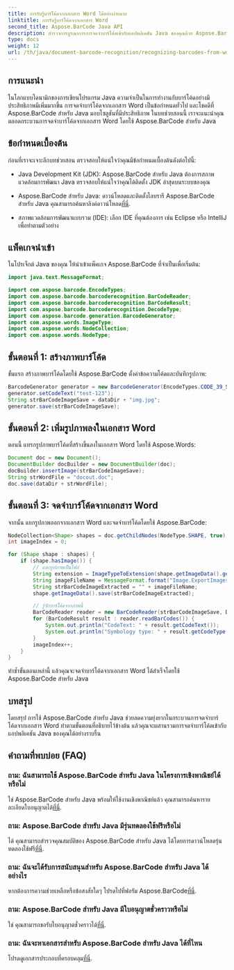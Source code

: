 ```yaml
---
title: การรับรู้บาร์โค้ดจากเอกสาร Word ได้อย่างง่ายดาย
linktitle: การรับรู้บาร์โค้ดจากเอกสาร Word
second_title: Aspose.BarCode Java API
description: สำรวจการบูรณาการการจดจำบาร์โค้ดเข้ากับแอปพลิเคชัน Java ของคุณด้วย Aspose.BarCode ได้อย่างราบรื่น ทำตามบทช่วยสอนนี้เพื่อจดจำบาร์โค้ดจากเอกสาร Word
type: docs
weight: 12
url: /th/java/document-barcode-recognition/recognizing-barcodes-from-word/
---
```


## การแนะนำ

ในโลกแบบไดนามิกของการเขียนโปรแกรม Java ความจำเป็นในการทำงานกับบาร์โค้ดอย่างมีประสิทธิภาพมีเพิ่มมากขึ้น การจดจำบาร์โค้ดจากเอกสาร Word เป็นข้อกำหนดทั่วไป และโชคดีที่ Aspose.BarCode สำหรับ Java มอบโซลูชันที่มีประสิทธิภาพ ในบทช่วยสอนนี้ เราจะแนะนำคุณตลอดกระบวนการจดจำบาร์โค้ดจากเอกสาร Word โดยใช้ Aspose.BarCode สำหรับ Java

## ข้อกำหนดเบื้องต้น

ก่อนที่เราจะเจาะลึกบทช่วยสอน ตรวจสอบให้แน่ใจว่าคุณมีข้อกำหนดเบื้องต้นดังต่อไปนี้:

- Java Development Kit (JDK): Aspose.BarCode สำหรับ Java ต้องการสภาพแวดล้อมการพัฒนา Java ตรวจสอบให้แน่ใจว่าคุณได้ติดตั้ง JDK ล่าสุดบนระบบของคุณ

-  Aspose.BarCode สำหรับ Java: ดาวน์โหลดและติดตั้งไลบรารี Aspose.BarCode สำหรับ Java คุณสามารถค้นหาลิงค์ดาวน์โหลด[ที่นี่](https://releases.aspose.com/barcode/java/).

- สภาพแวดล้อมการพัฒนาแบบรวม (IDE): เลือก IDE ที่คุณต้องการ เช่น Eclipse หรือ IntelliJ เพื่อทำตามตัวอย่าง

## แพ็คเกจนำเข้า

ในโปรเจ็กต์ Java ของคุณ ให้นำเข้าแพ็คเกจ Aspose.BarCode ที่จำเป็นเพื่อเริ่มต้น:

```java
import java.text.MessageFormat;

import com.aspose.barcode.EncodeTypes;
import com.aspose.barcode.barcoderecognition.BarCodeReader;
import com.aspose.barcode.barcoderecognition.BarCodeResult;
import com.aspose.barcode.barcoderecognition.DecodeType;
import com.aspose.barcode.generation.BarcodeGenerator;
import com.aspose.words.ImageType;
import com.aspose.words.NodeCollection;
import com.aspose.words.NodeType;
```

## ขั้นตอนที่ 1: สร้างภาพบาร์โค้ด

ขั้นแรก สร้างภาพบาร์โค้ดโดยใช้ Aspose.BarCode ตั้งค่าข้อความโค้ดและบันทึกรูปภาพ:

```java
BarcodeGenerator generator = new BarcodeGenerator(EncodeTypes.CODE_39_STANDARD);
generator.setCodeText("test-123");
String strBarCodeImageSave = dataDir + "img.jpg";
generator.save(strBarCodeImageSave);
```

## ขั้นตอนที่ 2: เพิ่มรูปภาพลงในเอกสาร Word

ตอนนี้ แทรกรูปภาพบาร์โค้ดที่สร้างขึ้นลงในเอกสาร Word โดยใช้ Aspose.Words:

```java
Document doc = new Document();
DocumentBuilder docBuilder = new DocumentBuilder(doc);
docBuilder.insertImage(strBarCodeImageSave);
String strWordFile = "docout.doc";
doc.save(dataDir + strWordFile);
```

## ขั้นตอนที่ 3: จดจำบาร์โค้ดจากเอกสาร Word

จากนั้น แยกรูปภาพออกจากเอกสาร Word และจดจำบาร์โค้ดโดยใช้ Aspose.BarCode:

```java
NodeCollection<Shape> shapes = doc.getChildNodes(NodeType.SHAPE, true);
int imageIndex = 0;

for (Shape shape : shapes) {
    if (shape.hasImage()) {
        // แตกรูปภาพเป็นไฟล์
        String extension = ImageTypeToExtension(shape.getImageData().getImageType());
        String imageFileName = MessageFormat.format("Image.ExportImages.{0} Out.{1}", imageIndex, extension);
        String strBarCodeImageExtracted = "" + imageFileName;
        shape.getImageData().save(strBarCodeImageExtracted);

        // รู้จักบาร์โค้ดจากภาพนี้
        BarCodeReader reader = new BarCodeReader(strBarCodeImageSave, DecodeType.CODE_39_STANDARD);
        for (BarCodeResult result : reader.readBarCodes()) {
            System.out.println("CodeText: " + result.getCodeText());
            System.out.println("Symbology type: " + result.getCodeType());
        }
        imageIndex++;
    }
}
```

ทำซ้ำขั้นตอนเหล่านี้ แล้วคุณจะจดจำบาร์โค้ดจากเอกสาร Word ได้สำเร็จโดยใช้ Aspose.BarCode สำหรับ Java

## บทสรุป

โดยสรุป การใช้ Aspose.BarCode สำหรับ Java ช่วยลดความยุ่งยากในกระบวนการจดจำบาร์โค้ดจากเอกสาร Word ทำตามขั้นตอนที่อธิบายไว้ข้างต้น แล้วคุณจะผสานรวมการจดจำบาร์โค้ดเข้ากับแอปพลิเคชัน Java ของคุณได้อย่างราบรื่น

## คำถามที่พบบ่อย (FAQ)

### ถาม: ฉันสามารถใช้ Aspose.BarCode สำหรับ Java ในโครงการเชิงพาณิชย์ได้หรือไม่
 ใช่ Aspose.BarCode สำหรับ Java พร้อมให้ใช้งานเชิงพาณิชย์แล้ว คุณสามารถค้นหารายละเอียดใบอนุญาตได้[ที่นี่](https://purchase.aspose.com/buy).

### ถาม: Aspose.BarCode สำหรับ Java มีรุ่นทดลองใช้ฟรีหรือไม่
 ได้ คุณสามารถสำรวจคุณสมบัติของ Aspose.BarCode สำหรับ Java ได้โดยการดาวน์โหลดรุ่นทดลองใช้ฟรี[ที่นี่](https://releases.aspose.com/).

### ถาม: ฉันจะได้รับการสนับสนุนสำหรับ Aspose.BarCode สำหรับ Java ได้อย่างไร
หากต้องการความช่วยเหลือหรือข้อสงสัยใดๆ โปรดไปที่ฟอรัม Aspose.BarCode[ที่นี่](https://forum.aspose.com/c/barcode/13).

### ถาม: Aspose.BarCode สำหรับ Java มีใบอนุญาตชั่วคราวหรือไม่
 ใช่ คุณสามารถขอรับใบอนุญาตชั่วคราวได้[ที่นี่](https://purchase.aspose.com/temporary-license/).

### ถาม: ฉันจะหาเอกสารสำหรับ Aspose.BarCode สำหรับ Java ได้ที่ไหน
 โปรดดูเอกสารประกอบที่ครอบคลุม[ที่นี่](https://reference.aspose.com/barcode/java/).
